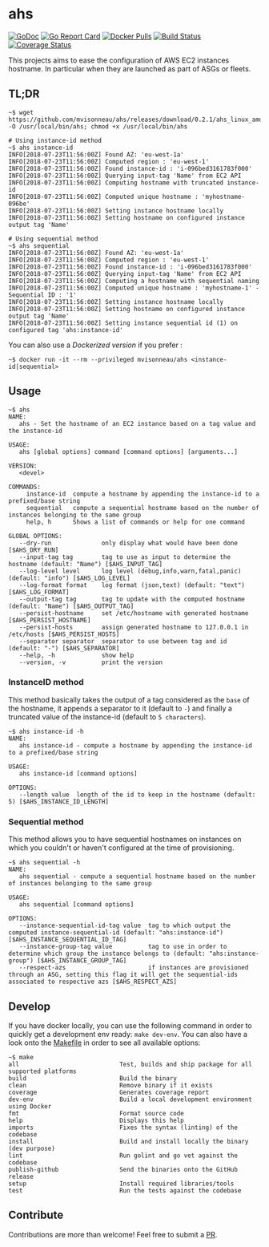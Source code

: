 # ahs

[![GoDoc](https://godoc.org/github.com/mvisonneau/ahs?status.svg)](https://godoc.org/github.com/mvisonneau/ahs)
[![Go Report Card](https://goreportcard.com/badge/github.com/mvisonneau/ahs)](https://goreportcard.com/report/github.com/mvisonneau/ahs)
[![Docker Pulls](https://img.shields.io/docker/pulls/mvisonneau/ahs.svg)](https://hub.docker.com/r/mvisonneau/ahs/)
[![Build Status](https://cloud.drone.io/api/badges/mvisonneau/ahs/status.svg)](https://cloud.drone.io/mvisonneau/ahs)
[![Coverage Status](https://coveralls.io/repos/github/mvisonneau/ahs/badge.svg?branch=master)](https://coveralls.io/github/mvisonneau/ahs?branch=master)

This projects aims to ease the configuration of AWS EC2 instances hostname.
In particular when they are launched as part of ASGs or fleets.

## TL;DR

```
~$ wget https://github.com/mvisonneau/ahs/releases/download/0.2.1/ahs_linux_amd64 -O /usr/local/bin/ahs; chmod +x /usr/local/bin/ahs

# Using instance-id method
~$ ahs instance-id
INFO[2018-07-23T11:56:00Z] Found AZ: 'eu-west-1a'
INFO[2018-07-23T11:56:00Z] Computed region : 'eu-west-1'
INFO[2018-07-23T11:56:00Z] Found instance-id : 'i-096bed3161783f000'
INFO[2018-07-23T11:56:00Z] Querying input-tag 'Name' from EC2 API
INFO[2018-07-23T11:56:00Z] Computing hostname with truncated instance-id
INFO[2018-07-23T11:56:00Z] Computed unique hostname : 'myhostname-096be'
INFO[2018-07-23T11:56:00Z] Setting instance hostname locally
INFO[2018-07-23T11:56:00Z] Setting hostname on configured instance output tag 'Name'

# Using sequential method
~$ ahs sequential
INFO[2018-07-23T11:56:00Z] Found AZ: 'eu-west-1a'
INFO[2018-07-23T11:56:00Z] Computed region : 'eu-west-1'
INFO[2018-07-23T11:56:00Z] Found instance-id : 'i-096bed3161783f000'
INFO[2018-07-23T11:56:00Z] Querying input-tag 'Name' from EC2 API
INFO[2018-07-23T11:56:00Z] Computing a hostname with sequential naming
INFO[2018-07-23T11:56:00Z] Computed unique hostname : 'myhostname-1' - Sequential ID : '1'
INFO[2018-07-23T11:56:00Z] Setting instance hostname locally
INFO[2018-07-23T11:56:00Z] Setting hostname on configured instance output tag 'Name'
INFO[2018-07-23T11:56:00Z] Setting instance sequential id (1) on configured tag 'ahs:instance-id'
```

You can also use a *Dockerized version* if you prefer :

```
~$ docker run -it --rm --privileged mvisonneau/ahs <instance-id|sequential>
```

## Usage

```
~$ ahs
NAME:
   ahs - Set the hostname of an EC2 instance based on a tag value and the instance-id

USAGE:
   ahs [global options] command [command options] [arguments...]

VERSION:
   <devel>

COMMANDS:
     instance-id  compute a hostname by appending the instance-id to a prefixed/base string
     sequential   compute a sequential hostname based on the number of instances belonging to the same group
     help, h      Shows a list of commands or help for one command

GLOBAL OPTIONS:
   --dry-run              only display what would have been done [$AHS_DRY_RUN]
   --input-tag tag        tag to use as input to determine the hostname (default: "Name") [$AHS_INPUT_TAG]
   --log-level level      log level (debug,info,warn,fatal,panic) (default: "info") [$AHS_LOG_LEVEL]
   --log-format format    log format (json,text) (default: "text") [$AHS_LOG_FORMAT]
   --output-tag tag       tag to update with the computed hostname (default: "Name") [$AHS_OUTPUT_TAG]
   --persist-hostname     set /etc/hostname with generated hostname [$AHS_PERSIST_HOSTNAME]
   --persist-hosts        assign generated hostname to 127.0.0.1 in /etc/hosts [$AHS_PERSIST_HOSTS]
   --separator separator  separator to use between tag and id (default: "-") [$AHS_SEPARATOR]
   --help, -h             show help
   --version, -v          print the version
```

### InstanceID method

This method basically takes the output of a tag considered as the `base` of the hostname, it appends a separator to it (default to `-`) and finally a truncated value of the instance-id (default to `5 characters`).

```
~$ ahs instance-id -h
NAME:
   ahs instance-id - compute a hostname by appending the instance-id to a prefixed/base string

USAGE:
   ahs instance-id [command options]

OPTIONS:
   --length value  length of the id to keep in the hostname (default: 5) [$AHS_INSTANCE_ID_LENGTH]
```

### Sequential method

This method allows you to have sequential hostnames on instances on which you couldn't or haven't configured at the time of provisioning.

```
~$ ahs sequential -h
NAME:
   ahs sequential - compute a sequential hostname based on the number of instances belonging to the same group

USAGE:
   ahs sequential [command options]

OPTIONS:
   --instance-sequential-id-tag value  tag to which output the computed instance-sequential-id (default: "ahs:instance-id") [$AHS_INSTANCE_SEQUENTIAL_ID_TAG]
   --instance-group-tag value          tag to use in order to determine which group the instance belongs to (default: "ahs:instance-group") [$AHS_INSTANCE_GROUP_TAG]
   --respect-azs                       if instances are provisioned through an ASG, setting this flag it will get the sequential-ids associated to respective azs [$AHS_RESPECT_AZS]
```

## Develop

If you have docker locally, you can use the following command in order to quickly get a development env ready: `make dev-env`. You can also have a look onto the [Makefile](/Makefile) in order to see all available options:

```
~$ make
all                            Test, builds and ship package for all supported platforms
build                          Build the binary
clean                          Remove binary if it exists
coverage                       Generates coverage report
dev-env                        Build a local development environment using Docker
fmt                            Format source code
help                           Displays this help
imports                        Fixes the syntax (linting) of the codebase
install                        Build and install locally the binary (dev purpose)
lint                           Run golint and go vet against the codebase
publish-github                 Send the binaries onto the GitHub release
setup                          Install required libraries/tools
test                           Run the tests against the codebase
```

## Contribute

Contributions are more than welcome! Feel free to submit a [PR](https://github.com/mvisonneau/ahs/pulls).
